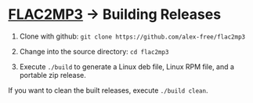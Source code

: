 # [FLAC2MP3](readme.md) -> Building Releases

1) Clone with github: `git clone https://github.com/alex-free/flac2mp3`

2) Change into the source directory: `cd flac2mp3`

3) Execute `./build` to generate a Linux deb file, Linux RPM file, and a portable zip release.

If you want to clean the built releases, execute `./build clean`.